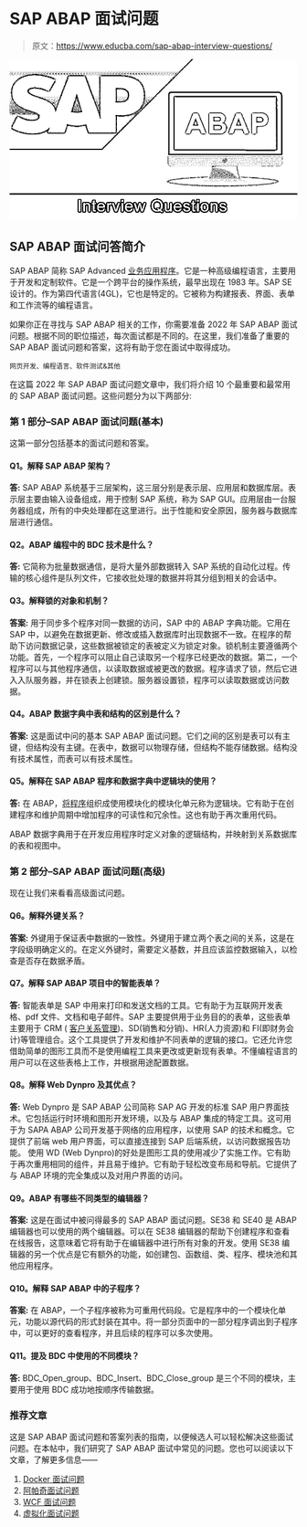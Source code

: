 # SAP ABAP 面试问题

> 原文：<https://www.educba.com/sap-abap-interview-questions/>

![SAP ABAP Interview-Questions](img/2604e1dbffc487d08b0462aa3386db1d.png)



## SAP ABAP 面试问答简介

SAP ABAP 简称 SAP Advanced [业务应用程序](https://www.educba.com/business-startup-mistakes-to-avoid/)。它是一种高级编程语言，主要用于开发和定制软件。它是一个跨平台的操作系统，最早出现在 1983 年。SAP SE 设计的。作为第四代语言(4GL)，它也是特定的。它被称为构建报表、界面、表单和工作流等的编程语言。

如果你正在寻找与 SAP ABAP 相关的工作，你需要准备 2022 年 SAP ABAP 面试问题。根据不同的职位描述，每次面试都是不同的。在这里，我们准备了重要的 SAP ABAP 面试问题和答案，这将有助于您在面试中取得成功。

<small>网页开发、编程语言、软件测试&其他</small>

在这篇 2022 年 SAP ABAP 面试问题文章中，我们将介绍 10 个最重要和最常用的 SAP ABAP 面试问题。这些问题分为以下两部分:

### 第 1 部分–SAP ABAP 面试问题(基本)

这第一部分包括基本的面试问题和答案。

#### Q1。解释 SAP ABAP 架构？

**答:**
SAP ABAP 系统基于三层架构，这三层分别是表示层、应用层和数据库层。表示层主要由输入设备组成，用于控制 SAP 系统，称为 SAP GUI。应用层由一台服务器组成，所有的中央处理都在这里进行。出于性能和安全原因，服务器与数据库层进行通信。

#### Q2。ABAP 编程中的 BDC 技术是什么？

**答:**
它简称为批量数据通信，是将大量外部数据转入 SAP 系统的自动化过程。传输的核心组件是队列文件，它接收批处理的数据并将其分组到相关的会话中。

#### Q3。解释锁的对象和机制？

**答案:**
用于同步多个程序对同一数据的访问，SAP 中的 ABAP 字典功能。它用在 SAP 中，以避免在数据更新、修改或插入数据库时出现数据不一致。在程序的帮助下访问数据记录，这些数据被锁定的表被定义为锁定对象。锁机制主要遵循两个功能。首先，一个程序可以阻止自己读取另一个程序已经更改的数据。第二，一个程序可以与其他程序通信，以读取数据或被更改的数据。程序请求了锁，然后它进入入队服务器，并在锁表上创建锁。服务器设置锁，程序可以读取数据或访问数据。

#### Q4。ABAP 数据字典中表和结构的区别是什么？

**答案:**
这是面试中问的基本 SAP ABAP 面试问题。它们之间的区别是表可以有主键，但结构没有主键。在表中，数据可以物理存储，但结构不能存储数据。结构没有技术属性，而表可以有技术属性。

#### Q5。解释在 SAP ABAP 程序和数据字典中逻辑块的使用？

**答:**
在 ABAP，[将程序](https://www.educba.com/organizational-behavior-model/)组织成使用模块化的模块化单元称为逻辑块。它有助于在创建程序和维护周期中增加程序的可读性和冗余性。这也有助于再次重用代码。

ABAP 数据字典用于在开发应用程序时定义对象的逻辑结构，并映射到关系数据库的表和视图中。

### 第 2 部分–SAP ABAP 面试问题(高级)

现在让我们来看看高级面试问题。

#### Q6。解释外键关系？

**答案:**
外键用于保证表中数据的一致性。外键用于建立两个表之间的关系，这是在字段级明确定义的。在定义外键时，需要定义基数，并且应该监控数据输入，以检查是否存在数据矛盾。

#### Q7。解释 SAP ABAP 项目中的智能表单？

**答:**
智能表单是 SAP 中用来打印和发送文档的工具。它有助于为互联网开发表格、pdf 文件、文档和电子邮件。SAP 主要提供用于业务目的的表单，这些表单主要用于 CRM ( [客户关系管理](https://www.educba.com/customer-relationship-management-tools/))、SD(销售和分销)、HR(人力资源)和 FI(即财务会计)等管理组合。这个工具提供了开发和维护不同表单的逻辑的接口。它还允许您借助简单的图形工具而不是使用编程工具来更改或更新现有表单。不懂编程语言的用户可以在这些表格上工作，并根据用途配置数据。

#### Q8。解释 Web Dynpro 及其优点？

**答:**
Web Dynpro 是 SAP ABAP 公司简称 SAP AG 开发的标准 SAP 用户界面技术。它包括运行时环境和图形开发环境，以及与 ABAP 集成的特定工具。这可用于为 SAPA ABAP 公司开发基于网络的应用程序，以使用 SAP 的技术和概念。它提供了前端 web 用户界面，可以直接连接到 SAP 后端系统，以访问数据报告功能。
使用 WD (Web Dynpro)的好处是图形工具的使用减少了实施工作。它有助于再次重用相同的组件，并且易于维护。它有助于轻松改变布局和导航。它提供了与 ABAP 环境的完全集成以及对用户界面的访问。

#### Q9。ABAP 有哪些不同类型的编辑器？

**答案:**
这是在面试中被问得最多的 SAP ABAP 面试问题。SE38 和 SE40 是 ABAP 编辑器也可以使用的两个编辑器。可以在 SE38 编辑器的帮助下创建程序和查看在线报告，这意味着它将有助于在编辑器中进行所有对象的开发。使用 SE38 编辑器的另一个优点是它有额外的功能，如创建包、函数组、类、程序、模块池和其他应用程序。

#### Q10。解释 SAP ABAP 中的子程序？

**答案:**
在 ABAP，一个子程序被称为可重用代码段。它是程序中的一个模块化单元，功能以源代码的形式封装在其中。将一部分页面中的一部分程序调出到子程序中，可以更好的查看程序，并且后续的程序可以多次使用。

#### Q11。提及 BDC 中使用的不同模块？

**答:**
BDC_Open_group、BDC_Insert、BDC_Close_group 是三个不同的模块，主要用于使用 BDC 成功地按顺序传输数据。

### 推荐文章

这是 SAP ABAP 面试问题和答案列表的指南，以便候选人可以轻松解决这些面试问题。在本帖中，我们研究了 SAP ABAP 面试中常见的问题。您也可以阅读以下文章，了解更多信息——

1.  [Docker 面试问题](https://www.educba.com/docker-interview-questions/)
2.  [阿帕奇面试问题](https://www.educba.com/apache-interview-questions/)
3.  [WCF 面试问题](https://www.educba.com/wcf-interview-questions/)
4.  [虚拟化面试问题](https://www.educba.com/virtualization-interview-questions/)





